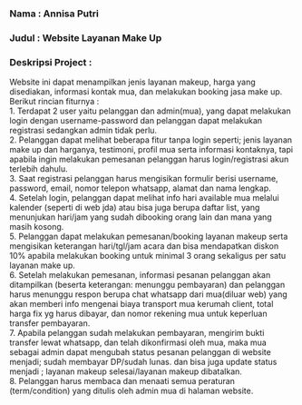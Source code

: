 <h3> Nama : Annisa Putri </h3>
<h3>Judul : Website Layanan Make Up</h3>
<h3>Deskripsi Project : </h3>
Website ini dapat menampilkan jenis layanan makeup, harga yang disediakan, informasi kontak mua, dan melakukan booking jasa make up. Berikut rincian fiturnya :<br>
1. Terdapat 2 user yaitu pelanggan dan admin(mua), yang dapat melakukan login dengan username-password dan pelanggan dapat melakukan registrasi sedangkan admin tidak perlu.<br>
2. Pelanggan dapat melihat beberapa fitur tanpa login seperti; jenis layanan make up dan harganya, testimoni, profil mua serta informasi kontaknya, tapi apabila ingin melakukan pemesanan pelanggan harus login/registrasi akun terlebih dahulu.<br>
3. Saat registrasi pelanggan harus mengisikan formulir berisi username, password, email, nomor telepon whatsapp, alamat dan nama lengkap.<br>
4. Setelah login, pelanggan dapat melihat info hari available mua melalui kalender (seperti di web jda) atau bisa juga berupa daftar list, yang menunjukan hari/jam yang sudah dibooking orang lain dan mana yang masih kosong.<br>
5. Pelanggan dapat melakukan pemesanan/booking layanan makeup serta mengisikan keterangan hari/tgl/jam acara dan bisa mendapatkan diskon 10% apabila melakukan booking untuk minimal 3 orang sekaligus per satu layanan make up. <br>
6. Setelah melakukan pemesanan, informasi pesanan pelanggan akan ditampilkan (beserta keterangan: menunggu pembayaran) dan pelanggan harus menunggu respon berupa chat whatsapp dari mua(diluar web) yang akan memberi info mengenai biaya transport mua kerumah client, total harga fix yg harus dibayar, dan nomor rekening mua untuk keperluan transfer pembayaran. <br>
7. Apabila pelanggan sudah melakukan pembayaran, mengirim bukti transfer lewat whatsapp, dan telah dikonfirmasi oleh mua, maka mua sebagai admin dapat mengubah status pesanan pelanggan di website menjadi; sudah membayar DP/sudah lunas. dan bisa juga update status menjadi ; layanan makeup selesai/layanan makeup dibatalkan.<br>
8. Pelanggan harus membaca dan menaati semua peraturan (term/condition) yang ditulis oleh admin mua di halaman website.


